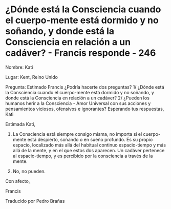 # ¿Dónde está la Consciencia cuando el cuerpo-mente está dormido y no soñando, y donde está la Consciencia en relación a un cadáver? - Francis responde - 246

Nombre: Kati

Lugar: Kent, Reino Unido

Pregunta: Estimado Francis &iquest;Podr&iacute;a hacerte dos preguntas? 1/ &iquest;D&oacute;nde est&aacute; la Consciencia cuando el cuerpo-mente est&aacute; dormido y no so&ntilde;ando, y donde est&aacute; la Consciencia en relaci&oacute;n a un cad&aacute;ver? 2/ &iquest;Pueden los humanos herir a la Consciencia - Amor Universal con sus acciones y pensamientos viciosos, ofensivos e ignorantes? Esperando tus respuestas, Kati

Estimada Kati, 

1. La Consciencia est&aacute; siempre consigo misma, no importa si el cuerpo-mente est&aacute; despierto, so&ntilde;ando o en sue&ntilde;o profundo. Es su propio espacio, localizado m&aacute;s all&aacute; del habitual continuo espacio-tiempo y m&aacute;s all&aacute; de la mente, y en el que estos dos aparecen. Un cad&aacute;ver pertenece al espacio-tiempo, y es percibido por la consciencia a trav&eacute;s de la mente.

2. No, no pueden.

Con afecto, 

Francis

Traducido por Pedro Bra&ntilde;as

